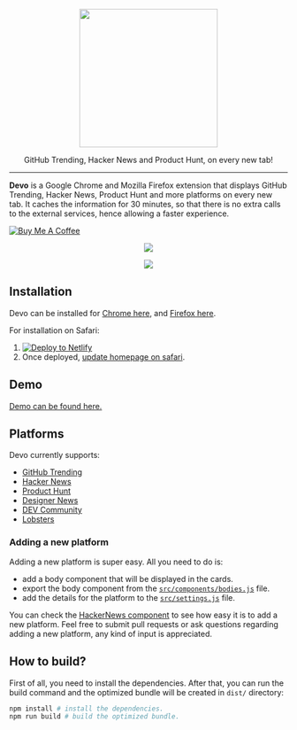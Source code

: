 <p align="center">
  <img width="250" src="./img/logo.png">
</p>
<p align="center">
  GitHub Trending, Hacker News and Product Hunt, on every new tab!
</p>

---

__Devo__ is a Google Chrome and Mozilla Firefox extension that displays GitHub Trending, Hacker News, Product Hunt and more platforms on every new tab. It caches the information for 30 minutes, so that there is no extra calls to the external services, hence allowing a faster experience.

<a href="https://www.buymeacoffee.com/Mw3KB7oHE" target="_blank"><img src="https://www.buymeacoffee.com/assets/img/custom_images/orange_img.png" alt="Buy Me A Coffee" style="height: auto !important;width: auto !important;" ></a>

<p align="center">
  <img src="./img/day_mode.png">
</p>

<p align="center">
  <img src="./img/night_mode.png">
</p>

## Installation
Devo can be installed for [Chrome here](https://chrome.google.com/webstore/detail/devo/elkhalpmbmbaeoemecpcfdcoekmpgmdm), and [Firefox here](https://addons.mozilla.org/en-US/firefox/addon/devo-new-tab/).

For installation on Safari:
1. [![Deploy to Netlify](https://www.netlify.com/img/deploy/button.svg)](https://app.netlify.com/start/deploy?repository=https://github.com/netlify/netlify-statuskit)
2. Once deployed, [update homepage on safari](https://support.apple.com/guide/safari/change-your-homepage-ibrw1020/mac).

## Demo
[Demo can be found here.](https://burakkarakan.com/devo/)

## Platforms
Devo currently supports:
- [GitHub Trending](https://github.com/trending)
- [Hacker News](https://news.ycombinator.com/)
- [Product Hunt](https://www.producthunt.com/)
- [Designer News](https://www.designernews.co/)
- [DEV Community](https://dev.to/)
- [Lobsters](https://lobste.rs/)

### Adding a new platform
Adding a new platform is super easy. All you need to do is:
- add a body component that will be displayed in the cards.
- export the body component from the [`src/components/bodies.js`](./src/components/bodies.js) file.
- add the details for the platform to the [`src/settings.js`](./src/settings.js) file.

You can check the [HackerNews component](./src/components/HackerNews/Body.vue) to see how easy it is to add a new platform. Feel free to submit pull requests or ask questions regarding adding a new platform, any kind of input is appreciated.

## How to build?

First of all, you need to install the dependencies. After that, you can run the build command and the optimized bundle will be created in `dist/` directory:
```sh
npm install # install the dependencies.
npm run build # build the optimized bundle.
```
